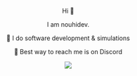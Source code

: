 <div align="center">
  
Hi 👋

I am nouhidev.

🔹 I do software development & simulations

🔹 Best way to reach me is on Discord
  
  
![](https://komarev.com/ghpvc/?username=NouhiDev&color=red&style=for-the-badge)
  
</div>
